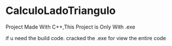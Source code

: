 # CalculoLadoTriangulo
Project Made With C++,This Project is Only With .exe


if u need the build code.
cracked the .exe for view the entire code
